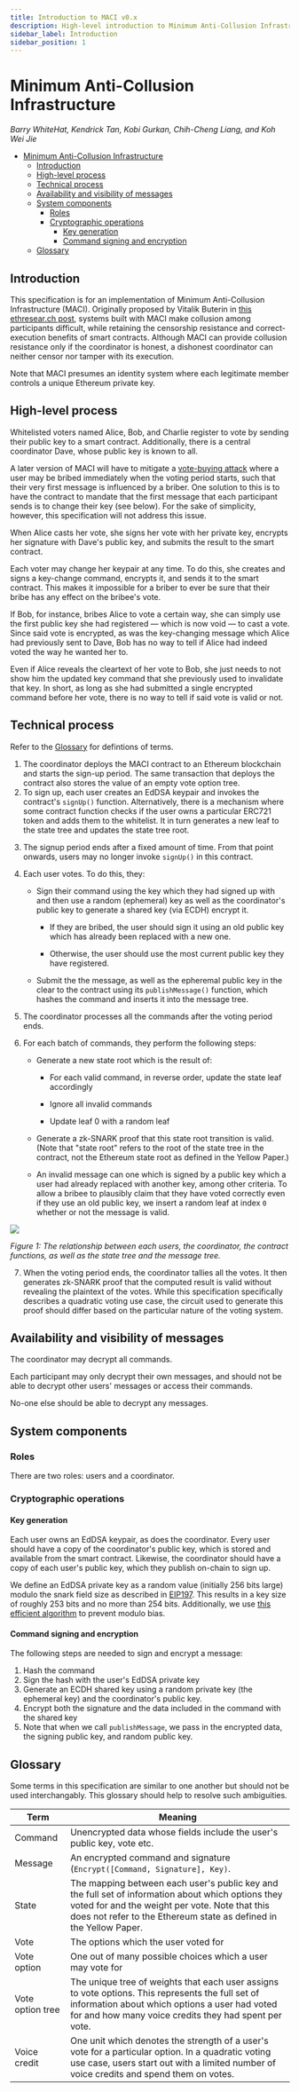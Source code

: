 ```yaml
---
title: Introduction to MACI v0.x
description: High-level introduction to Minimum Anti-Collusion Infrastructure (MACI) v0.x
sidebar_label: Introduction
sidebar_position: 1
---
```


# Minimum Anti-Collusion Infrastructure

_Barry WhiteHat, Kendrick Tan, Kobi Gurkan, Chih-Cheng Liang, and Koh Wei Jie_

<!-- START doctoc generated TOC please keep comment here to allow auto update -->
<!-- DON'T EDIT THIS SECTION, INSTEAD RE-RUN doctoc TO UPDATE -->

- [Minimum Anti-Collusion Infrastructure](#minimum-anti-collusion-infrastructure)
  - [Introduction](#introduction)
  - [High-level process](#high-level-process)
  - [Technical process](#technical-process)
  - [Availability and visibility of messages](#availability-and-visibility-of-messages)
  - [System components](#system-components)
    - [Roles](#roles)
    - [Cryptographic operations](#cryptographic-operations)
      - [Key generation](#key-generation)
      - [Command signing and encryption](#command-signing-and-encryption)
  - [Glossary](#glossary)

<!-- END doctoc generated TOC please keep comment here to allow auto update -->

## Introduction

This specification is for an implementation of Minimum Anti-Collusion Infrastructure (MACI). Originally proposed by Vitalik Buterin in [this ethresear.ch post](https://ethresear.ch/t/minimal-anti-collusion-infrastructure/5413), systems built with MACI make collusion among participants difficult, while retaining the censorship resistance and correct-execution benefits of smart contracts. Although MACI can provide collusion resistance only if the coordinator is honest, a dishonest coordinator can neither censor nor tamper with its execution.

Note that MACI presumes an identity system where each legitimate member controls a unique Ethereum private key.

## High-level process

Whitelisted voters named Alice, Bob, and Charlie register to vote by sending their public key to a smart contract. Additionally, there is a central coordinator Dave, whose public key is known to all.

A later version of MACI will have to mitigate a [vote-buying attack](https://ethresear.ch/t/minimal-anti-collusion-infrastructure/5413/3) where a user may be bribed immediately when the voting period starts, such that their very first message is influenced by a briber. One solution to this is to have the contract to mandate that the first message that each participant sends is to change their key (see below). For the sake of simplicity, however, this specification will not address this issue.

When Alice casts her vote, she signs her vote with her private key, encrypts her signature with Dave's public key, and submits the result to the smart contract.

Each voter may change her keypair at any time. To do this, she creates and signs a key-change command, encrypts it, and sends it to the smart contract. This makes it impossible for a briber to ever be sure that their bribe has any effect on the bribee's vote.

If Bob, for instance, bribes Alice to vote a certain way, she can simply use the first public key she had registered ⁠— which is now void ⁠— to cast a vote. Since said vote is encrypted, as was the key-changing message which Alice had previously sent to Dave, Bob has no way to tell if Alice had indeed voted the way he wanted her to.

Even if Alice reveals the cleartext of her vote to Bob, she just needs to not show him the updated key command that she previously used to invalidate that key. In short, as long as she had submitted a single encrypted command before her vote, there is no way to tell if said vote is valid or not.

## Technical process

Refer to the [Glossary](#Glossary) for defintions of terms.

1. The coordinator deploys the MACI contract to an Ethereum blockchain and starts the sign-up period. The same transaction that deploys the contract also stores the value of an empty vote option tree.
2. To sign up, each user creates an EdDSA keypair and invokes the contract's `signUp()` function. Alternatively, there is a mechanism where some contract function checks if the user owns a particular ERC721 token and adds them to the whitelist. It in turn generates a new leaf to the state tree and updates the state tree root.

<!--Additionally, the user must pay a deposit, which discourages them from sharing their EdDSA private key with a potential briber. The user may redeem this deposit anytime after the voting period starts.-->

3. The signup period ends after a fixed amount of time. From that point onwards, users may no longer invoke `signUp()` in this contract.

4. Each user votes. To do this, they:

   - Sign their command using the key which they had signed up with and then use a random (ephemeral) key as well as the coordinator's public key to generate a shared key (via ECDH) encrypt it.

     - If they are bribed, the user should sign it using an old public key which has already been replaced with a new one.

     - Otherwise, the user should use the most current public key they have registered.

   - Submit the the message, as well as the epheremal public key in the clear to the contract using its `publishMessage()` function, which hashes the command and inserts it into the message tree.

5. The coordinator processes all the commands after the voting period ends.

6. For each batch of commands, they perform the following steps:

   - Generate a new state root which is the result of:

     - For each valid command, in reverse order, update the state leaf accordingly

     - Ignore all invalid commands

     - Update leaf 0 with a random leaf

   - Generate a zk-SNARK proof that this state root transition is valid. (Note that "state root" refers to the root of the state tree in the contract, not the Ethereum state root as defined in the Yellow Paper.)

   - An invalid message can one which is signed by a public key which a user had already replaced with another key, among other criteria. To allow a bribee to plausibly claim that they have voted correctly even if they use an old public key, we insert a random leaf at index `0` whether or not the message is valid.

![](https://i.imgur.com/kNQR9ks.png)

_Figure 1: The relationship between each users, the coordinator, the contract functions, as well as the state tree and the message tree._

7. When the voting period ends, the coordinator tallies all the votes. It then generates zk-SNARK proof that the computed result is valid without revealing the plaintext of the votes. While this specification specifically describes a quadratic voting use case, the circuit used to generate this proof should differ based on the particular nature of the voting system.

## Availability and visibility of messages

The coordinator may decrypt all commands.

Each participant may only decrypt their own messages, and should not be able to decrypt other users' messages or access their commands.

No-one else should be able to decrypt any messages.

## System components

### Roles

There are two roles: users and a coordinator.

### Cryptographic operations

#### Key generation

Each user owns an EdDSA keypair, as does the coordinator. Every user should have a copy of the coordinator's public key, which is stored and available from the smart contract. Likewise, the coordinator should have a copy of each user's public key, which they publish on-chain to sign up.

We define an EdDSA private key as a random value (initially 256 bits large) modulo the snark field size as described in [EIP197](https://github.com/ethereum/EIPs/blob/master/EIPS/eip-197.md). This results in a key size of roughly 253 bits and no more than 254 bits. Additionally, we use [this efficient algorithm](http://cvsweb.openbsd.org/cgi-bin/cvsweb/~checkout~/src/lib/libc/crypt/arc4random_uniform.c) to prevent modulo bias.

#### Command signing and encryption

The following steps are needed to sign and encrypt a message:

1. Hash the command
2. Sign the hash with the user's EdDSA private key
3. Generate an ECDH shared key using a random private key (the ephemeral key) and the coordinator's public key.
4. Encrypt both the signature and the data included in the command with the shared key
5. Note that when we call `publishMessage`, we pass in the encrypted data, the signing public key, and random public key.

## Glossary

Some terms in this specification are similar to one another but should not be used interchangably. This glossary should help to resolve such ambiguities.

| Term             | Meaning                                                                                                                                                                                                                    |
| ---------------- | -------------------------------------------------------------------------------------------------------------------------------------------------------------------------------------------------------------------------- |
| Command          | Unencrypted data whose fields include the user's public key, vote etc.                                                                                                                                                     |
| Message          | An encrypted command and signature (`Encrypt([Command, Signature], Key)`.                                                                                                                                                  |
| State            | The mapping between each user's public key and the full set of information about which options they voted for and the weight per vote. Note that this does not refer to the Ethereum state as defined in the Yellow Paper. |
| Vote             | The options which the user voted for                                                                                                                                                                                       |
| Vote option      | One out of many possible choices which a user may vote for                                                                                                                                                                 |
| Vote option tree | The unique tree of weights that each user assigns to vote options. This represents the full set of information about which options a user had voted for and how many voice credits they had spent per vote.                |
| Voice credit     | One unit which denotes the strength of a user's vote for a particular option. In a quadratic voting use case, users start out with a limited number of voice credits and spend them on votes.                              |
